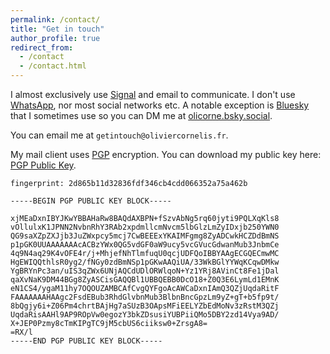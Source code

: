 ```yaml
---
permalink: /contact/
title: "Get in touch"
author_profile: true
redirect_from:
  - /contact
  - /contact.html
---
```


I almost exclusively use [Signal](https://en.wikipedia.org/wiki/Signal_(software)) and email to communicate. I don't use [WhatsApp](https://en.wikipedia.org/wiki/WhatsApp#Controversies_and_criticism), nor most social networks etc. A notable exception is [Bluesky](https://en.wikipedia.org/wiki/Bluesky) that I sometimes use so you can DM me at [olicorne.bsky.social](https://bsky.app/profile/olicorne.bsky.social).

You can email me at `getintouch@oliviercornelis.fr`.

My mail client uses [PGP](https://en.wikipedia.org/wiki/Pretty_Good_Privacy) encryption. You can download my public key here: [PGP Public Key](../files/PGP_public_key).

`fingerprint: 2d865b11d32836fdf346cb4cdd066352a75a462b`

```
-----BEGIN PGP PUBLIC KEY BLOCK-----

xjMEaDxnIBYJKwYBBAHaRw8BAQdAXBPN+fSzvAbNg5rq60jyti9PQLXqKls8
vOllulxK1JPNN2NvbnRhY3RAb2xpdmllcmNvcm5lbGlzLmZyIDxjb250YWN0
QG9saXZpZXJjb3JuZWxpcy5mcj7CwBEEExYKAIMFgmg8ZyADCwkHCZDdBmNS
p1pGK0UUAAAAAAAcACBzYWx0QG5vdGF0aW9ucy5vcGVucGdwanMub3JnbmCe
4q9N4aq29K4vOFE4r/j+MhjefNhTlmfuqU0qcjUDFQoIBBYAAgECGQECmwMC
HgEWIQQthlsR0yg2/fNGy0zdBmNSp1pGKwAAQiUA/33WkBGlYYWqKCqwDMkw
YgBRYnPc3an/uIS3qZWx6UNjAQCdUDlORWlqoN+Yz1YRj8AVinCt8Fe1jDal
qaXvNaK9DM44BGg8ZyASCisGAQQBl1UBBQEBB0DcO18+Z0Q3E6LymLd1EMnK
eN1CS4/ygaM11hy7OQOUZAMBCAfCvgQYFgoAcAWCaDxnIAmQ3QZjUqdaRitF
FAAAAAAAHAAgc2FsdEBub3RhdGlvbnMub3BlbnBncGpzLm9yZ+gT+b5fp9t/
8bQgjy6i+Z06Pm4chrtBAjHg7aSUzB3OApsMFiEELYZbEdMoNv3zRstM3QZj
UqdaRisAAHl9AP9ROpVw0egozY3bkZDsusiYUBPiiQMo5DBY2zd14Vya9AD/
X+JEP0Pzmy8cTmKIPgTC9jM5cbUS6ciiksw0+ZrsgA8=
=RX/l
-----END PGP PUBLIC KEY BLOCK-----
```

